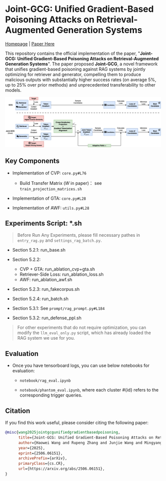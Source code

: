 # Joint-GCG: Unified Gradient-Based Poisoning Attacks on Retrieval-Augmented Generation Systems

[Homepage](https://nicerwang.github.io/Joint-GCG/) | [Paper Here](https://arxiv.org/abs/2506.06151)

This repository contains the official implementation of the paper, "**Joint-GCG: Unified Gradient-Based Poisoning Attacks on Retrieval-Augmented Generation Systems**". The paper proposed **Joint-GCG**, a novel framework that unifies gradient-based poisoning against RAG systems by jointly optimizing for retriever and generator, compelling them to produce malicious outputs with substantially higher success rates (on average 5%, up to 25% over prior methods) and unprecedented transferability to other models.

![AdInject](./pages/src/assets/joint-gcg-framework.png)

## Key Components

* Implementation of CVP: `core.py#L76`
  * Build Transfer Matrix ($W$ in paper)： see `train_projection_matrices.sh`

* Implementation of GTA: `core.py#L28`

* Implementation of AWF: `utils.py#L28`

## Experiments Script: *.sh 

> Before Run Any Experiments, please fill necessary pathes in `entry_rag.py` and `settings_rag_batch.py`.

* Section 5.2.1: run_base.sh
* Section 5.2.2:
  * CVP + GTA: run_ablation_cvp+gta.sh
  * Retriever-Side Loss: run_ablation_loss.sh
  * AWF: run_ablation_awf.sh

* Section 5.2.3: run_fakecorpus.sh
* Section 5.2.4: run_batch.sh
* Section 5.3.1: See `prompt/rag_prompt.py#L184`
* Section 5.3.2: run_defense_ppl.sh

> For other experiments that do not require optimization, you can modify the `llm_eval_only.py` script, which has already loaded the RAG system we use for you.

## Evaluation

* Once you have tensorboard logs, you can use below notebooks for evaluation: 

  * `notebook/rag_eval.ipynb`

  * `notebook/phantom_eval.ipynb`, where each cluster #{id} refers to the corresponding trigger queries.

## Citation

If you find this work useful, please consider citing the following paper:
```bibtex
@misc{wang2025jointgcgunifiedgradientbasedpoisoning,
      title={Joint-GCG: Unified Gradient-Based Poisoning Attacks on Retrieval-Augmented Generation Systems}, 
      author={Haowei Wang and Rupeng Zhang and Junjie Wang and Mingyang Li and Yuekai Huang and Dandan Wang and Qing Wang},
      year={2025},
      eprint={2506.06151},
      archivePrefix={arXiv},
      primaryClass={cs.CR},
      url={https://arxiv.org/abs/2506.06151}, 
}
```
